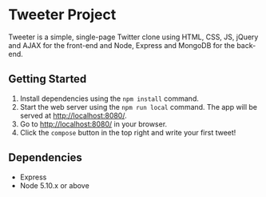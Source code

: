 # Tweeter Project

Tweeter is a simple, single-page Twitter clone using HTML, CSS, JS, jQuery and AJAX for the front-end and Node, Express and MongoDB for the back-end.

## Getting Started

1. Install dependencies using the `npm install` command.
2. Start the web server using the `npm run local` command. The app will be served at <http://localhost:8080/>.
3. Go to <http://localhost:8080/> in your browser.
4. Click the `compose` button in the top right and write your first tweet!

## Dependencies

- Express
- Node 5.10.x or above
